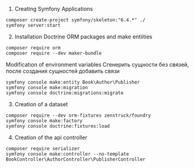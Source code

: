 1.  Creating Symfony Applications
```
composer create-project symfony/skeleton:"6.4.*" ./
symfony server:start
```
2.  Installation Doctrine ORM packages and make entiities
```
composer require orm
composer require --dev maker-bundle
```
Modification of environment variables
Сгенерить сущности без связей, после создания сущностей добавить связи
```
symfony console make:entity Book\Author\Publisher
symfony console make:migration
symfony console doctrine:migrations:migrate
```
3.  Creation of a dataset
```
composer require --dev orm-fixtures zenstruck/foundry
symfony console make:factory
symfony console doctrine:fixtures:load
```
4.  Creation of the api controller
```
composer require serializer
symfony console make:controller --no-template BookController\AuthorController\PublisherController
```
